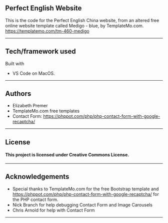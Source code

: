 Perfect English Website
-------------------------------------------------------------------
This is the code for the Perfect English China website, from an 
altered free online website template called Medigo - blue, by 
TemplateMo.com.
https://templatemo.com/tm-460-medigo


-------------------------------------------------------------------

Tech/framework used
-------------------------------------------------------------------
Built with  
- VS Code on MacOS.

-------------------------------------------------------------------


Authors
-------------------------------------------------------------------
- Elizabeth Premer
- TemplateMo.com free templates
- Contact Form: https://phppot.com/php/php-contact-form-with-google-recaptcha/

-------------------------------------------------------------------

License
-------------------------------------------------------------------
<h4>This project is licensed under Creative Commons License.</h4>

-------------------------------------------------------------------


Acknowledgements
-------------------------------------------------------------------
- Special thanks to TemplateMo.com for the free Bootstrap template
and https://phppot.com/php/php-contact-form-with-google-recaptcha/ 
for the PHP contact form.
- Nick Branch for help debugging Contact Form and Image Carousels
- Chris Arnold for help with Contact Form

-------------------------------------------------------------------


